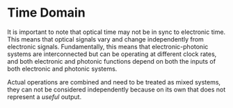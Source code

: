 # Time Domain

It is important to note that optical time may not be in sync to electronic time. This means that optical signals vary and change independently from electronic signals. Fundamentally, this means that electronic-photonic systems are interconnected but can be operating at different clock rates, and both electronic and photonic functions depend on both the inputs of both electronic and photonic systems.

Actual operations are combined and need to be treated as mixed systems, they can not be considered independently because on its own that does not represent a *useful* output.
